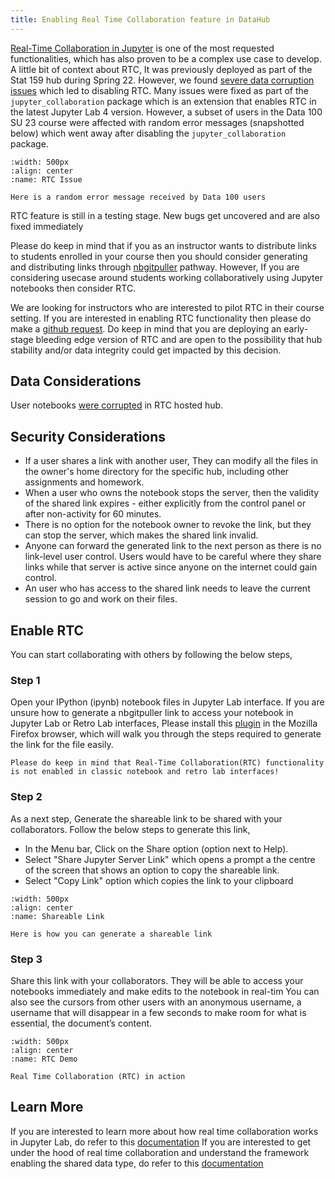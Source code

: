 ```yaml
---
title: Enabling Real Time Collaboration feature in DataHub
---
```


[Real-Time Collaboration in Jupyter](https://github.com/jupyterlab/rtc) is one of the most requested functionalities, which has also proven to be a complex use case to develop. A little bit of context about RTC, It was previously deployed as part of the Stat 159 hub during Spring 22. However, we found [severe data corruption issues](https://github.com/berkeley-dsep-infra/datahub/pull/3287) which led to disabling RTC. Many issues were fixed as part of the `jupyter_collaboration` package which is an  extension that enables RTC in the latest Jupyter Lab 4 version. However, a subset of users in the Data 100 SU 23 course were affected with random error messages (snapshotted below) which went away after disabling the `jupyter_collaboration` package.

```{figure} ../images/rtc_issue.png
:width: 500px
:align: center
:name: RTC Issue

Here is a random error message received by Data 100 users
```

RTC feature is still in a testing stage. New bugs get uncovered and are also fixed immediately 

Please do keep in mind that if you as an instructor wants to distribute links to students enrolled in your course then you should consider generating and distributing links through [nbgitpuller](distributing-notebooks#the-steps) pathway. However, If you are considering usecase around students working collaboratively using Jupyter notebooks then consider RTC.

We are looking for instructors who are interested to pilot RTC in their course setting. If you are interested in enabling RTC functionality then please do make a [github request](https://github.com/berkeley-dsep-infra/datahub/issues/new?assignees=balajialg&labels=type%3A+enhancement&projects=&template=featurerequest.md). Do keep in mind that you are deploying an early-stage bleeding edge version of RTC and are open to the possibility that hub stability and/or data integrity could get impacted by this decision.


## Data Considerations

User notebooks [were corrupted](https://github.com/jupyterlab/jupyterlab/issues/14031) in RTC hosted hub.

## Security Considerations

- If a user shares a link with another user, They can modify all the files in the owner's home directory for the specific hub, including other assignments and homework.
- When a user who owns the notebook stops the server, then the validity of the shared link expires - either explicitly from the control panel or after non-activity for 60 minutes.
- There is no option for the notebook owner to revoke the link, but they can stop the server, which makes the shared link invalid.
- Anyone can forward the generated link to the next person as there is no link-level user control. Users would have to be careful where they share links while that server is active since anyone on the internet could gain control.
- An user who has access to the shared link needs to leave the current session to go and work on their files.

## Enable RTC
You can start collaborating with others by following the below steps,

### Step 1

Open your IPython (ipynb) notebook files in Jupyter Lab interface. If you are unsure how to generate a nbgitpuller link to access your notebook in Jupyter Lab or Retro Lab interfaces, Please install this [plugin](https://addons.mozilla.org/en-US/firefox/addon/nbgitpuller-link-generator/?utm_source=addons.mozilla.org&utm_medium=referral&utm_content=search) in the Mozilla Firefox browser, which will walk you through the steps required to generate the link for the file easily.

```{note}
Please do keep in mind that Real-Time Collaboration(RTC) functionality is not enabled in classic notebook and retro lab interfaces!
```

### Step 2
As a next step, Generate the shareable link to be shared with your collaborators. Follow the below steps to generate this link,
- In the Menu bar, Click on the Share option (option next to Help).
- Select "Share Jupyter Server Link" which opens a prompt a the centre of the screen that shows an option to copy the shareable link.
- Select "Copy Link" option which copies the link to your clipboard

```{figure} ../images/Share_link.gif
:width: 500px
:align: center
:name: Shareable Link

Here is how you can generate a shareable link
```

### Step 3
Share this link with your collaborators. They will be able to access your notebooks immediately and make edits to the notebook in real-tim
You can also see the cursors from other users with an anonymous username, a username that will disappear in a few seconds to make room for what is essential, the document’s content.

```{figure} ../images/RTC_demo.gif
:width: 500px
:align: center
:name: RTC Demo

Real Time Collaboration (RTC) in action
```

## Learn More

If you are interested to learn more about how real time collaboration works in Jupyter Lab, do refer to this [documentation](https://jupyterlab.readthedocs.io/en/stable/user/rtc.html)
If you are interested to get under the hood of real time collaboration and understand the framework enabling the shared data type, do refer to this [documentation](https://github.com/yjs/yjs)
